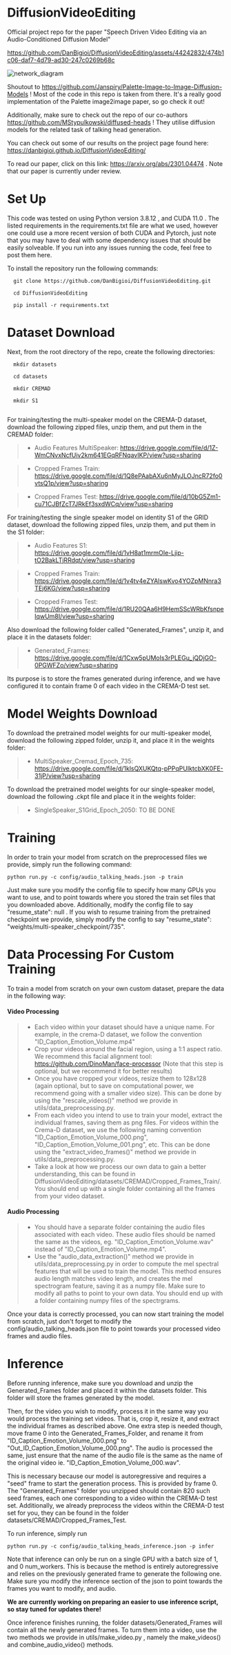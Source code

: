 # DiffusionVideoEditing

Official project repo for the paper "Speech Driven Video Editing via an Audio-Conditioned Diffusion Model" 


https://github.com/DanBigioi/DiffusionVideoEditing/assets/44242832/474b1c06-daf7-4d79-ad30-247c0269b68c


![network_diagram](https://github.com/DanBigioi/DiffusionVideoEditing/assets/44242832/f71dbba2-e1da-49ac-a388-8a7499816897)

Shoutout to https://github.com/Janspiry/Palette-Image-to-Image-Diffusion-Models ! Most of the code in this repo is taken from there. It's a really good implementation of the Palette image2image paper, so go check it out!

Additionally, make sure to check out the repo of our co-authors https://github.com/MStypulkowski/diffused-heads ! They utilise diffusion models for the related task of talking head generation.

You can check out some of our results on the project page found here: https://danbigioi.github.io/DiffusionVideoEditing/

To read our paper, click on this link: https://arxiv.org/abs/2301.04474 . Note that our paper is currently under review. 

# Set Up

This code was tested on using Python version 3.8.12 , and CUDA 11.0 . The listed requirements in the requirements.txt file are what we used, however one could use a more recent version of both CUDA and Pytorch, just note that you may have to deal with some dependency issues that should be easily solveable. If you run into any issues running the code, feel free to post them here. 

To install the repository run the following commands: 

```
  git clone https://github.com/DanBigioi/DiffusionVideoEditing.git

  cd DiffusionVideoEditing 

  pip install -r requirements.txt
```

# Dataset Download

Next, from the root directory of the repo, create the following directories:

```
  mkdir datasets

  cd datasets

  mkdir CREMAD

  mkdir S1
  
```

For training/testing the multi-speaker model on the CREMA-D dataset, download the following zipped files, unzip them, and put them in the CREMAD folder: 

> - Audio Features MultiSpeaker: https://drive.google.com/file/d/1Z-WmCNvxNcfUiv2km641EGqRFNqavIKP/view?usp=sharing

> - Cropped Frames Train: https://drive.google.com/file/d/1Q8ePAabAXu6nMyJLOJncR72fo0vtsQ1p/view?usp=sharing

> - Cropped Frames Test: https://drive.google.com/file/d/10bG5Zm1-cu71CJBfZcT7JRkEf3sxdWCq/view?usp=sharing

For training/testing the single speaker model on identity S1 of the GRID dataset, download the following zipped files, unzip them, and put them in the S1 folder: 

> - Audio Features S1: https://drive.google.com/file/d/1vH8at1mrmOIe-Ljip-tO2BakLTjRRdqt/view?usp=sharing

> - Cropped Frames Train: https://drive.google.com/file/d/1v4tv4eZYAlswKvo4YOZpMNnra3TEj6KG/view?usp=sharing

> - Cropped Frames Test: https://drive.google.com/file/d/1RU20QAa6H9HemSScWRbKfsnpeIqwUm8I/view?usp=sharing

Also download the following folder called "Generated_Frames", unzip it, and place it in the datasets folder: 

> - Generated_Frames: https://drive.google.com/file/d/1Cxw5pUMoIs3rPLEGu_jQDjGO-0PGWFZo/view?usp=sharing

Its purpose is to store the frames generated during inference, and we have configured it to contain frame 0 of each video in the CREMA-D test set. 

# Model Weights Download

To download the pretrained model weights for our multi-speaker model, download the following zipped folder, unzip it, and place it in the weights folder:

> - MultiSpeaker_Cremad_Epoch_735: https://drive.google.com/file/d/1klsQXUKQtq-pPPqPUIktcbXK0FE-31jP/view?usp=sharing

To download the pretrained model weights for our single-speaker model, download the following .ckpt file and place it in the weights folder:

> - SingleSpeaker_S1Grid_Epoch_2050: TO BE DONE

# Training

In order to train your model from scratch on the preprocessed files we provide, simply run the following command: 

```
python run.py -c config/audio_talking_heads.json -p train 
```

Just make sure you modify the config file to specify how many GPUs you want to use, and to point towards where you stored the train set files that you downloaded above. Additionally, modify the config file to say "resume_state": null . If you wish to resume training from the pretrained checkpoint we provide, simply modify the config to say "resume_state": "weights/multi-speaker_checkpoint/735". 


# Data Processing For Custom Training

To train a model from scratch on your own custom dataset, prepare the data in the following way: 

#### Video Processing

> - Each video within your dataset should have a unique name. For example, in the crema-D dataset, we follow the convention "ID_Caption_Emotion_Volume.mp4" 
> - Crop your videos around the facial region, using a 1:1 aspect ratio. We recommend this facial alignment tool: https://github.com/DinoMan/face-processor (Note that this step is optional, but we recommend it for better results)
> - Once you have cropped your videos, resize them to 128x128 (again optional, but to save on computational power, we recommend going with a smaller video size). This can be done by using the "rescale_videos()" method we provide in utils/data_preprocessing.py. 
> - From each video you intend to use to train your model, extract the individual frames, saving them as png files. For videos within the Crema-D dataset, we use the following naming convention "ID_Caption_Emotion_Volume_000.png", "ID_Caption_Emotion_Volume_001.png", etc. This can be done using the "extract_video_frames()" method we provide in utils/data_preprocessing.py. 
> - Take a look at how we process our own data to gain a better understanding, this can be found in DiffusionVideoEditing/datasets/CREMAD/Cropped_Frames_Train/. You should end up with a single folder containing all the frames from your video dataset. 

#### Audio Processing

> - You should have a separate folder containing the audio files associated with each video. These audio files should be named the same as the videos, eg.  "ID_Caption_Emotion_Volume.wav" instead of  "ID_Caption_Emotion_Volume.mp4". 
> - Use the "audio_data_extraction()" method we provide in utils/data_preprocessing.py in order to compute the mel spectral features that will be used to train the model. This method ensures audio length matches video length, and creates the mel spectrogram feature, saving it as a numpy file. Make sure to modify all paths to point to your own data. You should end up with a folder containing numpy files of the spectrgrams. 

Once your data is correctly processed, you can now start training the model from scratch, just don't forget to modify the config/audio_talking_heads.json file to point towards your processed video frames and audio files. 

# Inference

Before running inference, make sure you download and unzip the Generated_Frames folder and placed it within the datasets folder. This folder will store the frames generated by the model. 

Then, for the video you wish to modify, process it in the same way you would process the training set videos. That is, crop it, resize it, and extract the individual frames as described above. One extra step is needed though, move frame 0 into the Generated_Frames_Folder, and rename it from "ID_Caption_Emotion_Volume_000.png" to "Out_ID_Caption_Emotion_Volume_000.png". The audio is processed the same, just ensure that the name of the audio file is the same as the name of the original video ie. "ID_Caption_Emotion_Volume_000.wav". 

This is necessary because our model is autoregressive and requires a "seed" frame to start the generation process. This is provided by frame 0. The "Generated_Frames" folder you unzipped should contain 820 such seed frames, each one corresponding to a video within the CREMA-D test set. Additionally, we already preprocess the videos within the CREMA-D test set for you, they can be found in the folder datasets/CREMAD/Cropped_Frames_Test. 

To run inference, simply run 

```
python run.py -c config/audio_talking_heads_inference.json -p infer 
```

Note that inference can only be run on a single GPU with a batch size of 1, and 0 num_workers. This is because the method is entirely autoregressive and relies on the previously generated frame to generate the following one. Make sure you modify the inference section of the json to point towards the frames you want to modify, and audio. 

**We are currently working on preparing an easier to use inference script, so stay tuned for updates there!**

Once inference finishes running, the folder datasets/Generated_Frames will contain all the newly generated frames. To turn them into a video, use the two methods we provide in utils/make_video.py , namely the make_videos() and combine_audio_video() methods. 













